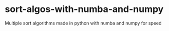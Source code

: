# sort-algos-with-numba-and-numpy
Multiple sort algorithms made in python with numba and numpy for speed
